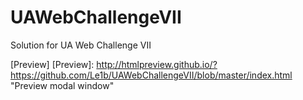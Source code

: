 # UAWebChallengeVII
Solution for UA Web Challenge VII

[Preview]
[Preview]: http://htmlpreview.github.io/?https://github.com/Le1b/UAWebChallengeVII/blob/master/index.html  "Preview modal window"
